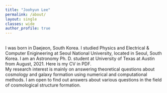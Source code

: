```yaml
---
title: "Joohyun Lee"
permalink: /about/
layout: single
classes: wide
author_profile: true
---
```


<br/>
I was born in Daejeon, South Korea. I studied Physics and Electrical & Computer Enigineering at Seoul National University, located in Seoul, South Korea. I am an Astronomy Ph. D. student at University of Texas at Austin from August, 2021. Here is my <a href="https://joohyun-lee.github.io/CV.pdf" style="text-decoration:none" target="_blank">CV</a> in PDF.

<br/>
My research interest is mainly on answering theoretical questions about cosmology and galaxy formation using numerical and computational methods. I am open to find out answers about various questions in the field of cosmological structure formation.
